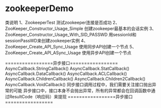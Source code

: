 # zookeeperDemo

类说明
1、ZookeeperTest                                 测试zookeeper连接是否成功
2、ZooKeeper_Constructor_Usage_Simple            创建zookeeper最基本的会话实例
3、ZooKeeper_Constructor_Usage_With_SID_PASSWD   用sessionId和sessionPassWD来创建zookeeper实例
4、ZooKeeper_Create_API_Sync_Usage               使用同步API创建一个节点
5、ZooKeeper_Create_API_ASync_Usage              使用异步API创建一个节点

=================异步接口=================
AsyncCallback.StringCallback()
AsyncCallback.StatCallback()
AsyncCallback.DataCallback()
AsyncCallback.ACLCallback()
AsyncCallback.ChildrenCallback()
AsyncCallback.Children2Callback()
AsyncCallback.VoidCallback()
同步接口调用过程中，我们需要关注接口抛出异常的可能
异步接口中，接口本身不会抛出异常，所有的异常都会在回调函数中通过ResultCode（响应码）来提现
=================异步接口=================
